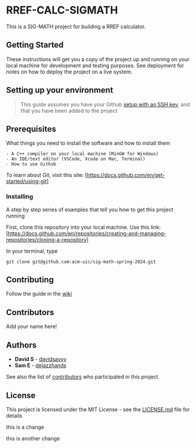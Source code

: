 # RREF-CALC-SIGMATH

This is a SIG-MATH project for building a RREF calculator.

## Getting Started

These instructions will get you a copy of the project up and running on your local machine for development and testing purposes. See deployment for notes on how to deploy the project on a live system.



## Setting up your environment

> This guide assumes you have your Github [setup with an SSH key](https://docs.github.com/en/authentication/connecting-to-github-with-ssh/adding-a-new-ssh-key-to-your-github-account), and that you have been added to the project

## Prerequisites

What things you need to install the software and how to install them

```
- A C++ compiler on your local machine (MinGW for Windows)
- An IDE/text editor (VSCode, Xcode on Mac, Terminal)
- How to use Github
```

To learn about Git, visit this site:
[https://docs.github.com/en/get-started/using-git]

### Installing

A step by step series of examples that tell you how to get this project running

First, clone this repository into your local machine. Use this link:
[https://docs.github.com/en/repositories/creating-and-managing-repositories/cloning-a-repository]


In your terminal, type
```
git clone git@github.com:acm-uic/sig-math-spring-2024.git
```


## Contributing

Follow the guide in the [wiki](https://github.com/acm-uic/sig-math-spring-2024/wiki/Guide-to-Contribution)

## Contributors

Add your name here!


## Authors

* **David S** - [davidsavvy](https://github.com/davidsavvy)
* **Sam E** - [dejazzhands](https://github.com/dejazzhands)

See also the list of [contributors](https://github.com/sig-math-spring-2024/contributors) who participated in this project.

## License

This project is licensed under the MIT License - see the [LICENSE.md](LICENSE.md) file for details


this is a change

this is another change
